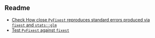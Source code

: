 ## Readme

- [Check How close `PyFixest` reproduces standard errors produced via `fixest` and `stats::glm`](https://github.com/s3alfisc/pyfixest/tree/master/tests/check-crv-diffs-fixest-pyfixest-glm.qmd)
- [Test `PyFixest` against `fixest`](https://github.com/s3alfisc/pyfixest/tree/master/tests/test_vs_fixest.py)